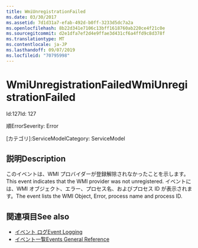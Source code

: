 ```yaml
---
title: WmiUnregistrationFailed
ms.date: 03/30/2017
ms.assetid: 7d1d31a7-efab-492d-b0ff-3233d5dc7a2a
ms.openlocfilehash: 8b22d341e7106c13bff1618760ab220ce4f21c0e
ms.sourcegitcommit: d2e1dfa7ef2d4e9ffae3d431cf6a4ffd9c8d378f
ms.translationtype: MT
ms.contentlocale: ja-JP
ms.lasthandoff: 09/07/2019
ms.locfileid: "70795998"
---
```

# <a name="wmiunregistrationfailed"></a><span data-ttu-id="cc969-102">WmiUnregistrationFailed</span><span class="sxs-lookup"><span data-stu-id="cc969-102">WmiUnregistrationFailed</span></span>
<span data-ttu-id="cc969-103">Id:127</span><span class="sxs-lookup"><span data-stu-id="cc969-103">Id: 127</span></span>  
  
 <span data-ttu-id="cc969-104">順Error</span><span class="sxs-lookup"><span data-stu-id="cc969-104">Severity: Error</span></span>  
  
 <span data-ttu-id="cc969-105">[カテゴリ]:ServiceModel</span><span class="sxs-lookup"><span data-stu-id="cc969-105">Category: ServiceModel</span></span>  
  
## <a name="description"></a><span data-ttu-id="cc969-106">説明</span><span class="sxs-lookup"><span data-stu-id="cc969-106">Description</span></span>  
 <span data-ttu-id="cc969-107">このイベントは、WMI プロバイダーが登録解除されなかったことを示します。</span><span class="sxs-lookup"><span data-stu-id="cc969-107">This event indicates that the WMI provider was not unregistered.</span></span> <span data-ttu-id="cc969-108">イベントには、WMI オブジェクト、エラー、プロセス名、およびプロセス ID が表示されます。</span><span class="sxs-lookup"><span data-stu-id="cc969-108">The event lists the WMI Object, Error, process name and process ID.</span></span>  
  
## <a name="see-also"></a><span data-ttu-id="cc969-109">関連項目</span><span class="sxs-lookup"><span data-stu-id="cc969-109">See also</span></span>

- [<span data-ttu-id="cc969-110">イベント ログ</span><span class="sxs-lookup"><span data-stu-id="cc969-110">Event Logging</span></span>](index.md)
- [<span data-ttu-id="cc969-111">イベント一覧</span><span class="sxs-lookup"><span data-stu-id="cc969-111">Events General Reference</span></span>](events-general-reference.md)
